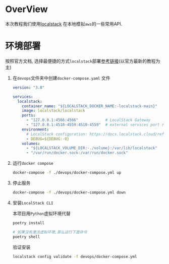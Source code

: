 # OverView

本次教程我们使用[localstack](https://www.localstack.cloud/) 在本地模拟`aws`的一些常用API.



# 环境部署

按照官方文档, 选择最便捷的方式`localstack`部署[参考链接](https://docs.localstack.cloud/getting-started/installation/#docker-compose)(以官方最新的教程为主)

1. 在`devops`文件夹中创建`docker-compose.yaml` 文件

   ```yaml
   version: "3.8"
   
   services:
     localstack:
       container_name: "${LOCALSTACK_DOCKER_NAME:-localstack-main}"
       image: localstack/localstack
       ports:
         - "127.0.0.1:4566:4566"            # LocalStack Gateway
         - "127.0.0.1:4510-4559:4510-4559"  # external services port range
       environment:
         # LocalStack configuration: https://docs.localstack.cloud/references/configuration/
         - DEBUG=${DEBUG:-0}
       volumes:
         - "${LOCALSTACK_VOLUME_DIR:-./volume}:/var/lib/localstack"
         - "/var/run/docker.sock:/var/run/docker.sock"
   ```

2. 运行`docker compose `

   ```bash
   docker-compose -f ./devops/docker-compose.yml up
   ```

3. 停止服务

   ```bash
   docker-compose -f ./devops/docker-compose.yml down
   ```

4. 安装`LocalStack CLI`

   本项目用`Python`虚拟环境代替

   ```bash
   poetry install
   
   # 如果没有激活虚拟环境,那么运行下面命令
   poetry shell
   ```

   验证安装

   ```bash
   localstack config validate -f devops/docker-compose.yml
   ```

   

   
